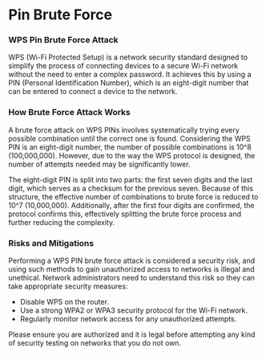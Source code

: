 # Pin Brute Force

### WPS Pin Brute Force Attack

WPS (Wi-Fi Protected Setup) is a network security standard designed to simplify the process of connecting devices to a secure Wi-Fi network without the need to enter a complex password. It achieves this by using a PIN (Personal Identification Number), which is an eight-digit number that can be entered to connect a device to the network.

### **How Brute Force Attack Works**

A brute force attack on WPS PINs involves systematically trying every possible combination until the correct one is found. Considering the WPS PIN is an eight-digit number, the number of possible combinations is 10^8 (100,000,000). However, due to the way the WPS protocol is designed, the number of attempts needed may be significantly lower.

The eight-digit PIN is split into two parts: the first seven digits and the last digit, which serves as a checksum for the previous seven. Because of this structure, the effective number of combinations to brute force is reduced to 10^7 (10,000,000). Additionally, after the first four digits are confirmed, the protocol confirms this, effectively splitting the brute force process and further reducing the complexity.

### **Risks and Mitigations**

Performing a WPS PIN brute force attack is considered a security risk, and using such methods to gain unauthorized access to networks is illegal and unethical. Network administrators need to understand this risk so they can take appropriate security measures:

* Disable WPS on the router.
* Use a strong WPA2 or WPA3 security protocol for the Wi-Fi network.
* Regularly monitor network access for any unauthorized attempts.

Please ensure you are authorized and it is legal before attempting any kind of security testing on networks that you do not own.
